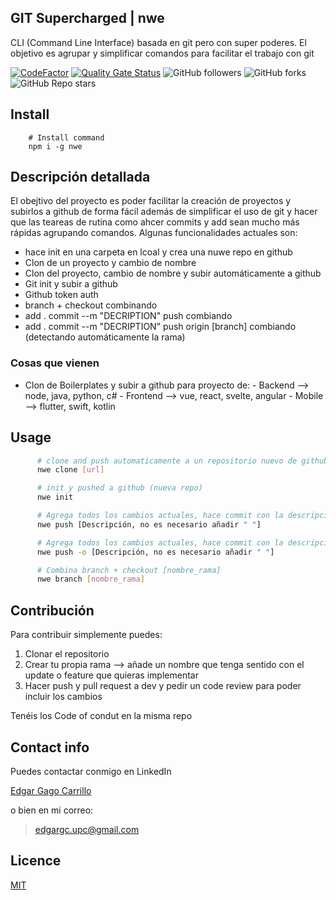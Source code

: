 ## GIT Supercharged | nwe 

CLI (Command Line Interface) basada en git pero con super poderes. El objetivo es agrupar y simplificar comandos para facilitar el trabajo con git

[![CodeFactor](https://www.codefactor.io/repository/github/gagocarrilloedgar/nwe/badge)](https://www.codefactor.io/repository/github/gagocarrilloedgar/nwe) [![Quality Gate Status](https://sonarcloud.io/api/project_badges/measure?project=gagocarrilloedgar_gitx&metric=alert_status)](https://sonarcloud.io/dashboard?id=gagocarrilloedgar_gitx) ![GitHub followers](https://img.shields.io/github/followers/gagocarrilloedgar?style=social) ![GitHub forks](https://img.shields.io/github/forks/gagocarrilloedgar/gitx?style=social) ![GitHub Repo stars](https://img.shields.io/github/stars/gagocarrilloedgar/gitx?style=social)

## Install

```shell
    # Install command
    npm i -g nwe
```

## Descripción detallada 

El obejtivo del proyecto es poder facilitar la creación de proyectos y subirlos a github de forma fácil además de simplificar el uso de git y hacer que las teareas de rutina como ahcer commits y add sean mucho más rápidas agrupando comandos. Algunas funcionalidades actuales son:

- hace init en una carpeta en lcoal y crea una nuwe repo en github
- Clon de un proyecto y cambio de nombre 
- Clon del proyecto, cambio de nombre y subir automáticamente a github
- Git init y subir a github
- Github token auth
- branch + checkout combinando
- add . commit --m "DECRIPTION" push combiando
- add . commit --m "DECRIPTION" push origin [branch] combiando (detectando automáticamente la rama)

### Cosas que vienen

- Clon de Boilerplates y subir a github para proyecto de:
      - Backend --> node, java, python, c#
      - Frontend --> vue, react, svelte, angular
      - Mobile --> flutter, swift, kotlin

## Usage

```sh
      # clone and push automaticamente a un repositorio nuevo de github desde otro url
      nwe clone [url] 
```

```sh
      # init y pushed a github (nueva repo)
      nwe init 
```

```sh
      # Agrega todos los cambios actuales, hace commit con la descripción de la configuración y se envía al repositorio
      nwe push [Descripción, no es necesario añadir " "]
```


```sh
      # Agrega todos los cambios actuales, hace commit con la descripción configurada y se envía a la rama actual en la que está trabajando en ese momento
      nwe push -o [Descripción, no es necesario añadir " "]
```


```sh
      # Combina branch + checkout [nombre_rama]
      nwe branch [nombre_rama]
```


## Contribución 

Para contribuir simplemente puedes:

1. Clonar el repositorio
2. Crear tu propia rama --> añade un nombre que tenga sentido con el update o feature que quieras implementar
3. Hacer push y pull request a dev y pedir un code review para poder incluir los cambios

Tenéis los Code of condut en la misma repo
## Contact info 

Puedes contactar conmigo en LinkedIn

[Edgar Gago Carrillo](https://www.linkedin.com/in/edgargagocarrillo/)

o bien en mi correo:

> edgargc.upc@gmail.com

## Licence 

[MIT](https://opensource.org/licenses/MIT)
